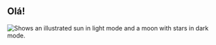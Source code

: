 ## Olá!

<!--
<div align="center">
  <a href="https://github.com/e-serafim">
  <img height="180em" src="https://github-readme-stats.vercel.app/api?username=e-serafim&show_icons=true&theme=github_dark&include_all_commits=true&count_private=true"/>
  <img height="180em" src="https://github-readme-stats.vercel.app/api/top-langs/?username=e-serafim&layout=compact&langs_count=7&theme=github_dark"/>
</div> -->

<div>

  <picture>
    <source media="(prefers-color-scheme: dark)" srcset="https://github.com/e-serafim/e-serafim/blob/output/github-contribution-grid-snake-dark.svg">
    <source media="(prefers-color-scheme: light)" srcset="https://github.com/e-serafim/e-serafim/blob/output/github-contribution-grid-snake.svg">
    <img alt="Shows an illustrated sun in light mode and a moon with stars in dark mode." src="https://user-images.githubusercontent.com/25423296/163456779-a8556205-d0a5-45e2-ac17-42d089e3c3f8.png">
  </picture>
<!--   ![Snake animation](https://github.com/e-serafim/e-serafim/blob/output/github-contribution-grid-snake.svg) -->

</div>
